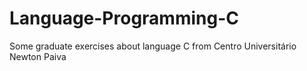 # Language-Programming-C

Some graduate exercises about language C from Centro Universitário Newton Paiva
